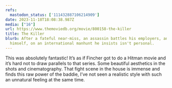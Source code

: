 ```yaml
---
refs:
  mastodon_status: ['111432887106214909']
date: 2023-11-18T18:08:38.987Z
media: ["16"]
url: https://www.themoviedb.org/movie/800158-the-killer
title: The Killer
blurb: After a fateful near-miss, an assassin battles his employers, and
  himself, on an international manhunt he insists isn't personal.
---
```


<p>This was absolutely fantastic! It’s as if Fincher got to do a Hitman movie and it’s hard not to draw parallels to that series. Some beautiful aesthetics in the shots and cinematography. That fight scene in the house is immense and finds this raw power of the baddie, I’ve not seen a realistic style with such an unnatural feeling at the same time. </p>
